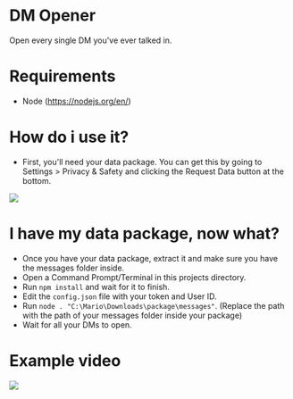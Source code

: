 # DM Opener
Open every single DM you've ever talked in.

# Requirements
- Node (https://nodejs.org/en/)

# How do i use it?
- First, you'll need your data package. You can get this by going to Settings > Privacy & Safety and clicking the Request Data button at the bottom.
<img src="https://media.wtf/39039030"/>

# I have my data package, now what?
- Once you have your data package, extract it and make sure you have the messages folder inside.
- Open a Command Prompt/Terminal in this projects directory.
- Run `npm install` and wait for it to finish.
- Edit the `config.json` file with your token and User ID.
- Run `node . "C:\Mario\Downloads\package\messages"`. (Replace the path with the path of your messages folder inside your package)
- Wait for all your DMs to open.

# Example video
[![](https://i.imgur.com/pXyWjWb.png)](http://www.youtube.com/watch?v=PNFJnGwxpHc "http://i3.ytimg.com/vi/PNFJnGwxpHc/maxresdefault.jpg")
